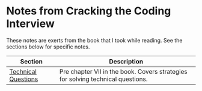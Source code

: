 # Notes from Cracking the Coding Interview

These notes are exerts from the book that I took while reading. See the sections below for specific notes.

| Section | Description |
|---|---|
|[Technical Questions](./technical_questions/index.md.) | Pre chapter VII in the book. Covers strategies for solving technical questions. |